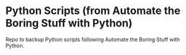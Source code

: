 # Python Scripts (from Automate the Boring Stuff with Python)

Repo to backup Python scripts following Automate the Boring Stuff with Python.
